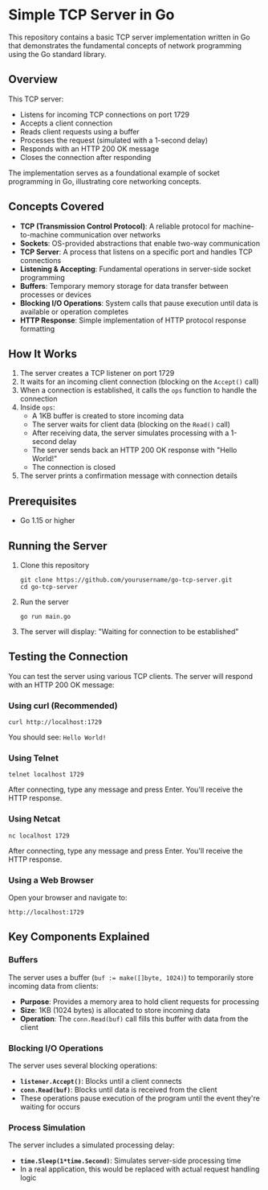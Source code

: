 # Simple TCP Server in Go

This repository contains a basic TCP server implementation written in Go that demonstrates the fundamental concepts of network programming using the Go standard library.

## Overview

This TCP server:
- Listens for incoming TCP connections on port 1729
- Accepts a client connection
- Reads client requests using a buffer
- Processes the request (simulated with a 1-second delay)
- Responds with an HTTP 200 OK message
- Closes the connection after responding

The implementation serves as a foundational example of socket programming in Go, illustrating core networking concepts.

## Concepts Covered

- **TCP (Transmission Control Protocol)**: A reliable protocol for machine-to-machine communication over networks
- **Sockets**: OS-provided abstractions that enable two-way communication
- **TCP Server**: A process that listens on a specific port and handles TCP connections
- **Listening & Accepting**: Fundamental operations in server-side socket programming
- **Buffers**: Temporary memory storage for data transfer between processes or devices
- **Blocking I/O Operations**: System calls that pause execution until data is available or operation completes
- **HTTP Response**: Simple implementation of HTTP protocol response formatting

## How It Works

1. The server creates a TCP listener on port 1729
2. It waits for an incoming client connection (blocking on the `Accept()` call)
3. When a connection is established, it calls the `ops` function to handle the connection
4. Inside `ops`:
   - A 1KB buffer is created to store incoming data
   - The server waits for client data (blocking on the `Read()` call)
   - After receiving data, the server simulates processing with a 1-second delay
   - The server sends back an HTTP 200 OK response with "Hello World!"
   - The connection is closed
5. The server prints a confirmation message with connection details

## Prerequisites

- Go 1.15 or higher

## Running the Server

1. Clone this repository
   ```
   git clone https://github.com/yourusername/go-tcp-server.git
   cd go-tcp-server
   ```

2. Run the server
   ```
   go run main.go
   ```

3. The server will display: "Waiting for connection to be established"

## Testing the Connection

You can test the server using various TCP clients. The server will respond with an HTTP 200 OK message:

### Using curl (Recommended)
```
curl http://localhost:1729
```
You should see: `Hello World!`

### Using Telnet
```
telnet localhost 1729
```
After connecting, type any message and press Enter. You'll receive the HTTP response.

### Using Netcat
```
nc localhost 1729
```
After connecting, type any message and press Enter. You'll receive the HTTP response.

### Using a Web Browser
Open your browser and navigate to:
```
http://localhost:1729
```

## Key Components Explained

### Buffers
The server uses a buffer (`buf := make([]byte, 1024)`) to temporarily store incoming data from clients:
- **Purpose**: Provides a memory area to hold client requests for processing
- **Size**: 1KB (1024 bytes) is allocated to store incoming data
- **Operation**: The `conn.Read(buf)` call fills this buffer with data from the client

### Blocking I/O Operations
The server uses several blocking operations:
- **`listener.Accept()`**: Blocks until a client connects
- **`conn.Read(buf)`**: Blocks until data is received from the client
- These operations pause execution of the program until the event they're waiting for occurs

### Process Simulation
The server includes a simulated processing delay:
- **`time.Sleep(1*time.Second)`**: Simulates server-side processing time
- In a real application, this would be replaced with actual request handling logic